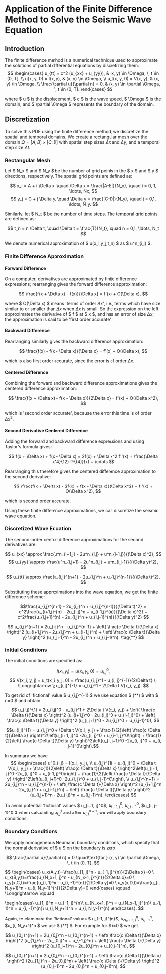 # Application of the Finite Difference Method to Solve the Seismic Wave Equation

## Introduction

The finite difference method is a numerical technique used to approximate the solutions of partial differential equations by discretizing them. 
$$
\begin{cases} 
u_{tt} = c^2 (u_{xx} + u_{yy}), & (x, y) \in \Omega, \, t \in (0, T], \\
u(x, y, 0) = I(x, y), & (x, y) \in \Omega, \\
u_t(x, y, 0) = V(x, y), & (x, y) \in \Omega, \\
\frac{\partial u}{\partial n} = 0, & (x, y) \in \partial \Omega, \, t \in (0, T].
\end{cases}
$$

where $ u $ is the displacement, $ c $ is the wave speed, $ \Omega $ is the domain, and $ \partial \Omega $ represents the boundary of the domain.

## Discretization

To solve this PDE using the finite difference method, we discretize the spatial and temporal domains. We create a rectangular mesh over the domain $\Omega = [A, B] \times [C, D]$ with spatial step sizes $\Delta x$ and $\Delta y$, and a temporal step size $\Delta t$.

### Rectangular Mesh

Let $ N_x $ and $ N_y $ be the number of grid points in the $ x $ and $ y $ directions, respectively. The spatial grid points are defined as:

$$ x_i = A + i \Delta x, \quad \Delta x = \frac{|A-B|}{N_x}, \quad i = 0, 1, \ldots, Nx, $$
$$ y_j = C + j \Delta y, \quad \Delta y = \frac{|C-D|}{N_y}, \quad j = 0,1, \ldots, N_y. $$

Similarly, let $ N_t $ be the number of time steps. The temporal grid points are defined as:

$$ t_n = n \Delta t, \quad \Delta t = \frac{T}{N_t}, \quad n = 0,1, \ldots, N_t $$

We denote numerical approximation of $ u(x_i,y_j,t_n) $ as $ u^n_{i,j} $.  

### Finite Difference Approximation

#### Forward Difference

On a computer, derivatives are approximated by finite difference expressions; rearranging gives the forward difference approximation:

$$ \frac{f(x + \Delta x) - f(x)}{\Delta x} = f'(x) + O(\Delta x), $$

where $ O(\Delta x) $ means 'terms of order $\Delta x$', i.e., terms which have size similar to or smaller than $\Delta x$ when $\Delta x$ is small. So the expression on the left approximates the derivative of $ f $ at $ x $, and has an error of size $\Delta x$; the approximation is said to be 'first order accurate'.

#### Backward Difference

Rearranging similarly gives the backward difference approximation:

$$ \frac{f(x) - f(x - \Delta x)}{\Delta x} = f'(x) + O(\Delta x), $$

which is also first order accurate, since the error is of order $\Delta x$.

#### Centered Difference

Combining the forward and backward difference approximations gives the centered difference approximation:

$$ \frac{f(x + \Delta x) - f(x - \Delta x)}{2\Delta x} = f'(x) + O(\Delta x^2), $$

which is 'second order accurate', because the error this time is of order $\Delta x^2$.

#### Second Derivative Centered Difference

Adding the forward and backward difference expressions and using Taylor's formula gives:

$$ f(x + \Delta x) + f(x - \Delta x) = 2f(x) + \Delta x^2 f''(x) + \frac{\Delta x^4}{12} f^{(4)}(x) + \cdots $$

Rearranging this therefore gives the centered difference approximation to the second derivative:

$$ \frac{f(x + \Delta x) - 2f(x) + f(x - \Delta x)}{\Delta x^2} = f''(x) + O(\Delta x^2), $$

which is second order accurate.

Using these finite difference approximations, we can discretize the seismic wave equation.

### Discretized Wave Equation

The second-order central difference approximations for the second derivatives are:

$$ u_{xx} \approx \frac{u^n_{i+1,j} - 2u^n_{i,j} + u^n_{i-1,j}}{(\Delta x)^2}, $$ 
$$ u_{yy} \approx \frac{u^n_{i,j+1} - 2u^n_{i,j} + u^n_{i,j-1}}{(\Delta y)^2}, $$

$$ u_{tt} \approx \frac{u_{i,j}^{n+1} - 2u_{i,j}^n + u_{i,j}^{n-1}}{(\Delta t)^2}. $$

Substituting these approximations into the wave equation, we get the finite difference scheme:

$$\frac{u_{i,j}^{n+1} - 2u_{i,j}^n + u_{i,j}^{n-1}}{(\Delta t)^2} = c^2\frac{u_{i+1,j}^{n} - 2u_{i,j}^n + u_{i-1,j}^{n}}{(\Delta x)^2} + c^2\frac{u_{i,j+1}^{n} - 2u_{i,j}^n + u_{i,j-1}^{n}}{(\Delta y)^2} $$

$$ u_{i,j}^{n+1} = 2u_{i,j}^n - u_{i,j}^{n-1} + \left( \frac{c \Delta t}{\Delta x} \right)^2 (u_{i+1,j}^n - 2u_{i,j}^n + u_{i-1,j}^n) + \left( \frac{c \Delta t}{\Delta y} \right)^2 (u_{i,j+1}^n - 2u_{i,j}^n + u_{i,j-1}^n). \tag{**} $$


### Initial Conditions

The initial conditions are specified as:

$$ I(x_i, y_j)=u(x_i, y_j, 0) = u^0_{i,j},  $$
$$ V(x_i, y_j) = u_t(x_i, y_j, 0) = \frac{u_{i, j}^1 - u_{i, j}^{-1}}{2\Delta t} \; \Longrightarrow \; u_{i,j}^{-1} = u_{i,j}^1 - 2\Delta t V(x_i, y_j). $$

To get rid of 'fictional' value $ u_{i,j}^{-1} $ we use equation $ (**) $ with $ n=0 $ and obtain

$$ u_{i,j}^{1} = 2u_{i,j}^0 - u_{i,j}^1 + 2\Delta t V(x_i, y_j) + \left( \frac{c \Delta t}{\Delta x} \right)^2 (u_{i+1,j}^0 - 2u_{i,j}^0 + u_{i-1,j}^0) + \left( \frac{c \Delta t}{\Delta y} \right)^2 (u_{i,j+1}^0 - 2u_{i,j}^0 + u_{i,j-1}^0), $$

$$u_{i,j}^{1} = u_{i, j}^0  + \Delta t V(x_i, y_j) + \frac{1}{2}\left( \frac{c \Delta t}{\Delta x} \right)^2\left(u_{i+1, j}^0 -2u_{i, j}^0 + u_{i-1, j}^0\right) + \frac{1}{2}\left( \frac{c \Delta t}{\Delta y} \right)^2\left(u_{i, j+1}^0 -2u_{i, j}^0 + u_{i, j-1}^0\right).$$

In summary we have
$$
\begin{cases}
u^0_{i,j} = I(x_i, y_j), \\
u_{i,j}^{1} = u_{i, j}^0  + \Delta t V(x_i, y_j) + \frac{1}{2}\left( \frac{c \Delta t}{\Delta x} \right)^2\left(u_{i+1, j}^0 -2u_{i, j}^0 + u_{i-1, j}^0\right) + \frac{1}{2}\left( \frac{c \Delta t}{\Delta y} \right)^2\left(u_{i, j+1}^0 -2u_{i, j}^0 + u_{i, j-1}^0\right), \\
u_{i,j}^{n+1} = 2u_{i,j}^n - u_{i,j}^{n-1} + \left( \frac{c \Delta t}{\Delta x} \right)^2 (u_{i+1,j}^n - 2u_{i,j}^n + u_{i-1,j}^n) + \left( \frac{c \Delta t}{\Delta y} \right)^2 (u_{i,j+1}^n - 2u_{i,j}^n + u_{i,j-1}^n). 
\end{cases}
$$

To avoid potential 'fictional' values $ u_{i+1, j}^0$, $u_{i-1, j}^0$, $u_{i, j+1}^0$, $u_{i, j-1}^0 $ when calculating $u^1_{i,j}$ and after $u_{i,j}^{n+1}$, we will apply boundary conditions.

### Boundary Conditions

We apply homogeneous Neumann boundary conditions, which specify that the normal derivative of $ u $ on the boundary is zero

$$ \frac{\partial u}{\partial n} = 0 \quad\text{for } (x, y) \in \partial \Omega, \, t \in (0, T], $$

$$
\begin{cases}
u_x(A,y,t)=\frac{u_{1, j}^n - u_{-1, j}^{n}}{2\Delta x}=0 \\
u_x(B,y,t)=\frac{u_{N_x+1, j}^n - u_{N_x-1, j}^{n}}{2\Delta x}=0 \\
u_y(x,C,t)=\frac{u_{i, 1}^n - u_{i, -1}^{n}}{2\Delta y}=0 \\
u_y(x,D,t)=\frac{u_{i, N_y+1}^n - u_{i, N_y-1}^{n}}{2\Delta y}=0 
\end{cases} \qquad \Longrightarrow \qquad

\begin{cases}
u_{1, j}^n = u_{-1, j}^{n}\\
u_{N_x+1, j}^n = u_{N_x-1, j}^{n}\\
u_{i, 1}^n = u_{i, -1}^{n}\\
u_{i, N_y+1}^n = u_{i, N_y-1}^{n}
\end{cases}.
$$

Again, to eleminate the 'fictional' values $  u_{-1, j}^{n}$, $u_{N_x+1, j}^n$, $u_{i, -1}^{n}$, $u_{i, N_y+1}^n $ we use $ (**) $. For example for $ i=0 $ we get 

$$ u_{0,j}^{n+1} = 2u_{0,j}^n - u_{0,j}^{n-1} + \left( \frac{c \Delta t}{\Delta x} \right)^2 (u_{1,j}^n - 2u_{0,j}^n + u_{-1,j}^n) + \left( \frac{c \Delta t}{\Delta y} \right)^2 (u_{0,j+1}^n - 2u_{0,j}^n + u_{0,j-1}^n), $$

$$ u_{0,j}^{n+1} = 2u_{0,j}^n - u_{0,j}^{n-1} + \left( \frac{c \Delta t}{\Delta x} \right)^2 (2u_{1,j}^n - 2u_{0,j}^n) + \left( \frac{c \Delta t}{\Delta y} \right)^2 (u_{0,j+1}^n - 2u_{0,j}^n + u_{0,j-1}^n), $$




